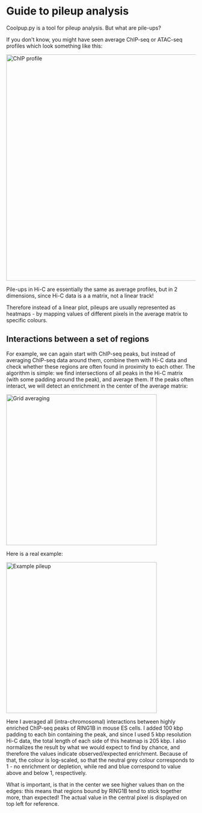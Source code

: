 # Guide to pileup analysis

Coolpup.py is a tool for pileup analysis. But what are pile-ups?

If you don't know, you might have seen average ChIP-seq or ATAC-seq profiles which look something like this:

<img src="https://raw.githubusercontent.com/Phlya/coolpuppy/master/docs/source/figs/chip_profile.png" alt="ChIP profile" width="600px"/>

Pile-ups in Hi-C are essentially the same as average profiles, but in 2 dimensions, since
Hi-C data is a a matrix, not a linear track!

Therefore instead of a linear plot, pileups are usually represented as heatmaps - by mapping
values of different pixels in the average matrix to specific colours.

## Interactions between a set of regions

For example, we can again start with ChIP-seq peaks, but instead of averaging ChIP-seq data around them,
combine them with Hi-C data and check whether these regions are often found in proximity to each other. The algorithm is simple:
we find intersections of all peaks in the Hi-C matrix (with some padding around the peak), and average them. If the peaks often interact,
we will detect an enrichment in the center of the average matrix:

<img src="https://raw.githubusercontent.com/Phlya/coolpuppy/master/docs/source/figs/new_grid_loop_quant.png" alt="Grid averaging" width="400px"/>


Here is a real example:

<img src="https://raw.githubusercontent.com/Phlya/coolpuppy/master/docs/source/figs/example_pileup.png" alt="Example pileup" width="400px"/>

Here I averaged all (intra-chromosomal) interactions between highly enriched ChIP-seq peaks of RING1B in mouse ES cells.
I added 100 kbp padding to each bin containing the peak, and since I used 5 kbp resolution Hi-C data,
the total length of each side of this heatmap is 205 kbp. I also normalizes the result by what we would expect to find by chance,
and therefore the values indicate observed/expected enrichment. Because of that, the colour is log-scaled, so that the neutral
grey colour corresponds to 1 - no enrichment or depletion, while red and blue correspond to value above and below 1, respectively.

What is important, is that in the center we see higher values than on the edges: this means that regions
bound by RING1B tend to stick together more, than expected! The actual value in the central pixel is displayed on top left for reference.